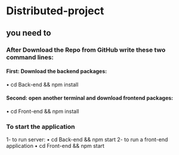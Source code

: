 # Distributed-project
## you need to 
### After Download the Repo from GitHub write these two command lines:
#### First: Download the backend packages:
• cd Back-end && npm install
#### Second: open another terminal and download frontend packages:
• cd Front-end && npm install
### To start the application 
1- to run server:
• cd Back-end && npm start
2- to run a front-end application
• cd Front-end && npm start
